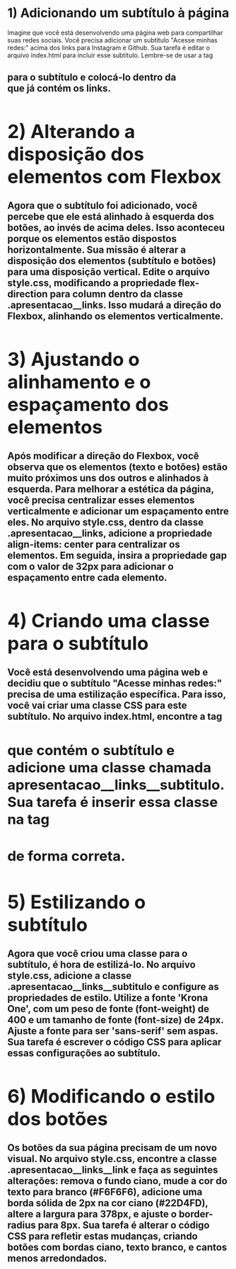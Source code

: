 # 1) Adicionando um subtítulo à página
Imagine que você está desenvolvendo uma página web para compartilhar suas redes sociais. Você precisa adicionar um subtítulo "Acesse minhas redes:" acima dos links para Instagram e Github. Sua tarefa é editar o arquivo index.html para incluir esse subtítulo. Lembre-se de usar a tag <h2> para o subtítulo e colocá-lo dentro da <div> que já contém os links.

# 2) Alterando a disposição dos elementos com Flexbox
Agora que o subtítulo foi adicionado, você percebe que ele está alinhado à esquerda dos botões, ao invés de acima deles. Isso aconteceu porque os elementos estão dispostos horizontalmente. Sua missão é alterar a disposição dos elementos (subtítulo e botões) para uma disposição vertical. Edite o arquivo style.css, modificando a propriedade flex-direction para column dentro da classe .apresentacao__links. Isso mudará a direção do Flexbox, alinhando os elementos verticalmente.

# 3) Ajustando o alinhamento e o espaçamento dos elementos
Após modificar a direção do Flexbox, você observa que os elementos (texto e botões) estão muito próximos uns dos outros e alinhados à esquerda. Para melhorar a estética da página, você precisa centralizar esses elementos verticalmente e adicionar um espaçamento entre eles. No arquivo style.css, dentro da classe .apresentacao__links, adicione a propriedade align-items: center para centralizar os elementos. Em seguida, insira a propriedade gap com o valor de 32px para adicionar o espaçamento entre cada elemento.

# 4) Criando uma classe para o subtítulo
Você está desenvolvendo uma página web e decidiu que o subtítulo "Acesse minhas redes:" precisa de uma estilização específica. Para isso, você vai criar uma classe CSS para este subtítulo. No arquivo index.html, encontre a tag <h2> que contém o subtítulo e adicione uma classe chamada apresentacao__links__subtitulo. Sua tarefa é inserir essa classe na tag <h2> de forma correta.

# 5) Estilizando o subtítulo
Agora que você criou uma classe para o subtítulo, é hora de estilizá-lo. No arquivo style.css, adicione a classe .apresentacao__links__subtitulo e configure as propriedades de estilo. Utilize a fonte 'Krona One', com um peso de fonte (font-weight) de 400 e um tamanho de fonte (font-size) de 24px. Ajuste a fonte para ser 'sans-serif' sem aspas. Sua tarefa é escrever o código CSS para aplicar essas configurações ao subtítulo.

# 6) Modificando o estilo dos botões
Os botões da sua página precisam de um novo visual. No arquivo style.css, encontre a classe .apresentacao__links__link e faça as seguintes alterações: remova o fundo ciano, mude a cor do texto para branco (#F6F6F6), adicione uma borda sólida de 2px na cor ciano (#22D4FD), altere a largura para 378px, e ajuste o border-radius para 8px. Sua tarefa é alterar o código CSS para refletir estas mudanças, criando botões com bordas ciano, texto branco, e cantos menos arredondados.
